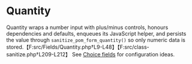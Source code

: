 # Quantity

Quantity wraps a number input with plus/minus controls, honours dependencies and defaults, enqueues its JavaScript helper, and persists the value through `sanitize_pom_form_quantity()` so only numeric data is stored.【F:src/Fields/Quantity.php†L9-L48】【F:src/class-sanitize.php†L209-L212】 See [Choice fields](../fields.md#choice-fields) for configuration ideas.
